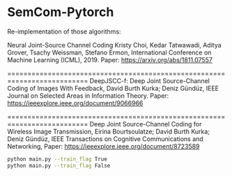 # SemCom-Pytorch

Re-implementation of those algorithms: 

Neural Joint-Source Channel Coding
Kristy Choi, Kedar Tatwawadi, Aditya Grover, Tsachy Weissman, Stefano Ermon,
International Conference on Machine Learning (ICML), 2019. Paper: https://arxiv.org/abs/1811.07557

==========================================================================
DeepJSCC-f: Deep Joint Source-Channel Coding of Images With Feedback,
David Burth Kurka; Deniz Gündüz,
IEEE Journal on Selected Areas in Information Theory.
Paper: https://ieeexplore.ieee.org/document/9066966

==========================================================================
Deep Joint Source-Channel Coding for Wireless Image Transmission,
Eirina Bourtsoulatze; David Burth Kurka; Deniz Gündüz,
IEEE Transactions on Cognitive Communications and Networking,
Paper: https://ieeexplore.ieee.org/document/8723589

```bash
python main.py --train_flag True
python main.py --train_flag False

